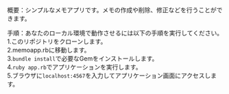 概要：シンプルなメモアプリです。メモの作成や削除、修正などを行うことができます。

手順：あなたのローカル環境で動作させるには以下の手順を実行してください。<br>
1.このリポジトリをクローンします。　　<br>
2.memoapp.rbに移動します。<br>
3.```bundle install```で必要なGemをインストールします。<br>
4.```ruby app.rb```でアプリケーションを実行します。<br>
5.ブラウザに```localhost:4567```を入力してアプリケーション画面にアクセスします。<br>
